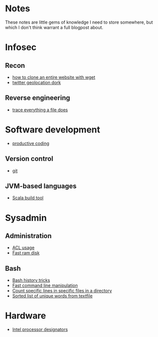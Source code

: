 # Notes

These notes are little gems of knowledge I need to store somewhere, but which
I don't think warrant a full blogpost about.

# Infosec
## Recon
- [how to clone an entire website with wget](infosec/recon/clone_website_with_wget.md)
- [twitter geolocation dork](infosec/recon/twitter_dorks.md)

## Reverse engineering
- [trace everything a file does](infosec/reverse_engineering/trace_everything_a_file_does.md)

# Software development
- [productive coding](software_development/productive_coding.md)

## Version control
- [git](software_development/git/git.md)

## JVM-based languages
- [Scala build tool](software_development/jvm/sbt.md)

# Sysadmin
## Administration
- [ACL usage](sysadmin/administration/acl.md)
- [Fast ram disk](sysadmin/administration/fast_ram_disk.md)

## Bash
- [Bash history tricks](sysadmin/bash/bash_history.md)
- [Fast command line manipulation](sysadmin/bash/manipulating_commandline.md)
- [Count specific lines in specific files in a directory](sysadmin/bash/count_lines.md)
- [Sorted list of unique words from textfile](sysadmin/bash/sorted_list_of_words_from_textfile.md)

# Hardware
- [Intel processor designators](hardware/intel_proc_designators.md)
